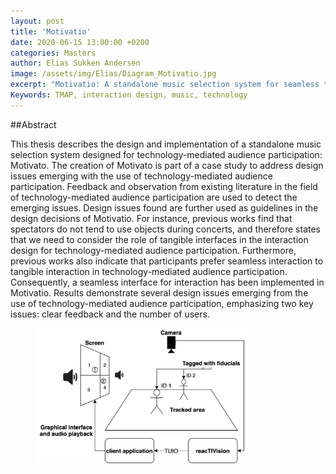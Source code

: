 ```yaml
---
layout: post
title: 'Motivatio'
date: 2020-06-15 13:00:00 +0200
categories: Masters
author: Elias Sukken Andersen
image: /assets/img/Elias/Diagram_Motivatio.jpg
excerpt: "Motivatio: A standalone music selection system for seamless technology-mediated audience participation."
Keywords: TMAP, interaction design, music, technology
---
```


##Abstract

This thesis describes the design and implementation of a standalone music selection system designed for technology-mediated audience participation: Motivato. 
The creation of Motivato is part of a case study to address design issues emerging with the use of technology-mediated audience participation. 
Feedback and observation from existing literature in the field of technology-mediated audience participation are used to detect the emerging issues. 
Design issues found are further used as guidelines in the design decisions of Motivatio. 
For instance, previous works find that spectators do not tend to use objects during concerts, and therefore states that we need to consider the role of tangible interfaces in the interaction design for technology-mediated audience participation. 
Furthermore, previous works also indicate that participants prefer seamless interaction to tangible interaction in technology-mediated audience participation. 
Consequently, a seamless interface for interaction has been implemented in Motivatio. Results demonstrate several design issues emerging from the use of technology-mediated audience participation, emphasizing two key issues: clear feedback and the number of users.


<figure>
<img src="/assets/img/Elias/Diagram_Motivatio.jpg" width = "80%" align="center" />
</figure>

